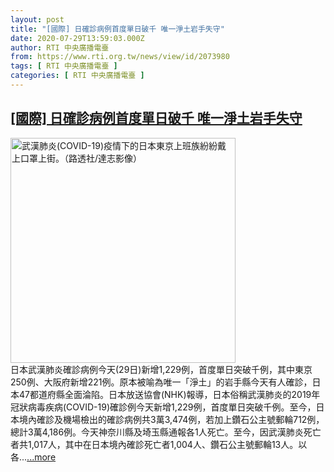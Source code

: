 ```yaml
---
layout: post
title: "[國際] 日確診病例首度單日破千 唯一淨土岩手失守"
date: 2020-07-29T13:59:03.000Z
author: RTI 中央廣播電臺
from: https://www.rti.org.tw/news/view/id/2073980
tags: [ RTI 中央廣播電臺 ]
categories: [ RTI 中央廣播電臺 ]
---
```

<!--1596031143000-->
[[國際] 日確診病例首度單日破千 唯一淨土岩手失守](https://www.rti.org.tw/news/view/id/2073980)
------

<div>
<img src="https://static.rti.org.tw/assets/thumbnails/2020/07/27/3365575e5a0c1529ab8b0af1fd81cf15.JPG" width="360" alt="武漢肺炎(COVID-19)疫情下的日本東京上班族紛紛戴上口罩上街。（路透社/達志影像）" title="武漢肺炎(COVID-19)疫情下的日本東京上班族紛紛戴上口罩上街。（路透社/達志影像）"><br>日本武漢肺炎確診病例今天(29日)新增1,229例，首度單日突破千例，其中東京250例、大阪府新增221例。原本被喻為唯一「淨土」的岩手縣今天有人確診，日本47都道府縣全面淪陷。日本放送協會(NHK)報導，日本俗稱武漢肺炎的2019年冠狀病毒疾病(COVID-19)確診例今天新增1,229例，首度單日突破千例。至今，日本境內確診及機場檢出的確診病例共3萬3,474例，若加上鑽石公主號郵輪712例，總計3萬4,186例。今天神奈川縣及埼玉縣通報各1人死亡。至今，因武漢肺炎死亡者共1,017人，其中在日本境內確診死亡者1,004人、鑽石公主號郵輪13人。以各...<a target="_blank" href="https://www.rti.org.tw/news/view/id/2073980">...more</a>
</div>
